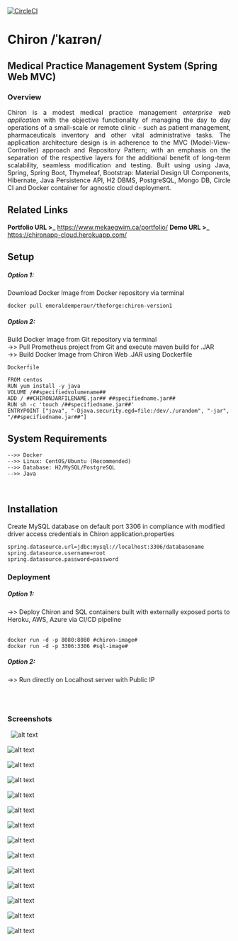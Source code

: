 [![CircleCI](https://circleci.com/gh/emeraldemperaur/chiron.svg?style=svg)](https://circleci.com/gh/emeraldemperaur/chiron)

# Chiron /ˈkaɪrən/
## Medical Practice Management System (Spring Web MVC)


### Overview
<p align="justify">Chiron is a modest medical practice management <em>enterprise web application</em> with the objective functionality of managing the day to day operations of a small-scale or remote clinic - such as patient management, pharmaceuticals inventory and other vital administrative tasks. The application architecture design is in adherence to the MVC (Model-View-Controller) approach and Repository Pattern; with an emphasis on the separation of the respective layers for the additional benefit of long-term scalability, seamless modification and testing. Built using using Java, Spring, Spring Boot, Thymeleaf, Bootstrap: Material Design UI Components, Hibernate, Java Persistence API, H2 DBMS, PostgreSQL, Mongo DB, Circle CI and Docker container for agnostic cloud deployment. 


## Related Links

**Portfolio URL >_** https://www.mekaegwim.ca/portfolio/
**Demo URL >_** https://chironapp-cloud.herokuapp.com/

## Setup
<h5>Option 1:</h5>Download Docker Image from Docker repository via terminal
&nbsp;

```
docker pull emeraldemperaur/theforge:chiron-version1
```
<h5>Option 2:</h5>Build Docker Image from Git repository via terminal<br>
->> Pull Prometheus project from Git and execute maven build for .JAR <br>
->> Build Docker Image from Chiron Web .JAR using Dockerfile

```
Dockerfile

FROM centos
RUN yum install -y java
VOLUME /##specifiedvolumename##
ADD / ##CHIRONJARFILENAME.jar## ##specifiedname.jar##
RUN sh -c 'touch /##specifiedname.jar##'
ENTRYPOINT ["java", "-Djava.security.egd=file:/dev/./urandom", "-jar", "/##specifiedname.jar##"]
```

## System Requirements

```
-->> Docker
-->> Linux: CentOS/Ubuntu (Recommended) 
-->> Database: H2/MySQL/PostgreSQL
-->> Java
```

&nbsp;
## Installation
Create MySQL database on default port 3306 in compliance with modified driver access credentials in Chiron application.properties

```
spring.datasource.url=jdbc:mysql://localhost:3306/databasename
spring.datasource.username=root
spring.datasource.password=password
```


### Deployment
<h5>Option 1:</h5>->> Deploy Chiron and SQL containers built with externally exposed ports to Heroku, AWS, Azure via CI/CD pipeline
<br>&nbsp;

```
docker run -d -p 8080:8080 #chiron-image#
docker run -d -p 3306:3306 #sql-image#
```

<h5>Option 2:</h5>->> Run directly on Localhost server with Public IP

<br><br>
### Screenshots
&nbsp;
![alt text](imgforge/chironscreenshot1.png)
&nbsp;<br><br>
![alt text](imgforge/chironscreenshot2.png)
&nbsp;<br><br>
![alt text](imgforge/chironscreenshot3.png)
&nbsp;<br><br>
![alt text](imgforge/chironscreenshot4.png)
&nbsp;<br><br>
![alt text](imgforge/chironscreenshot5B.png)
&nbsp;<br><br>
![alt text](imgforge/chironscreenshot6B.png)
&nbsp;<br><br>
![alt text](imgforge/chironscreenshot7.png)
&nbsp;<br><br>
![alt text](imgforge/chironscreenshot8.png)
&nbsp;<br><br>
![alt text](imgforge/chironscreenshot9.png)
&nbsp;<br><br>
![alt text](imgforge/chironscreenshot10.png)
&nbsp;<br><br>
![alt text](imgforge/chironscreenshot11.png)
&nbsp;<br><br>
![alt text](imgforge/chironscreenshot12.png)
&nbsp;<br><br>
![alt text](imgforge/chironscreenshot13.png)
&nbsp;<br><br>
![alt text](imgforge/chironscreenshot14.png)
&nbsp;<br><br>



